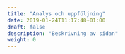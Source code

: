 ```yaml
---
title: "Analys och uppföljning"
date: 2019-01-24T11:17:48+01:00
draft: false
description: "Beskrivning av sidan"
weight: 0
---
```

